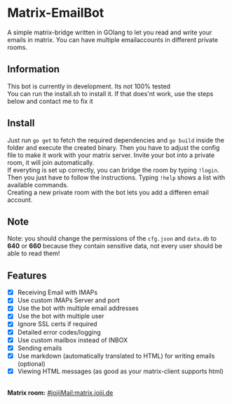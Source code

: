 # Matrix-EmailBot
A simple matrix-bridge written in GOlang to let you read and write your emails in matrix. You can have multiple emailaccounts in different private rooms.

## Information
This bot is currently in development. Its not 100% tested
<br>
You can run the install.sh to install it. If that does'nt work, use the steps below and contact me to fix it
<br>

## Install
Just run <code>go get</code> to fetch the required dependencies and <code>go build</code> inside the folder and execute the created binary. Then you have to adjust the config file to make it work with your matrix server.
Invite your bot into a private room, it will join automatically.
<br>If everyting is set up correctly, you can bridge the room by typing <code>!login</code>. Then you just have to follow the instructions. Typing <code>!help</code> shows a list with available commands.<br>Creating a new private room with the bot lets you add a differen email account.<br>

## Note
Note: you should change the permissions of the <code>cfg.json</code> and <code>data.db</code> to <b>640</b> or <b>660</b> because they contain sensitive data, not every user should be able to read them!

## Features
- [X]  Receiving Email with IMAPs
- [X]  Use custom IMAPs Server and port
- [X]  Use the bot with multiple email addresses
- [X]  Use the bot with multiple user
- [X]  Ignore SSL certs if required
- [X]  Detailed error codes/logging 
- [X]  Use custom mailbox instead of INBOX
- [X]  Sending emails
- [X]  Use markdown (automatically translated to HTML) for writing emails (optional)
- [X]  Viewing HTML messages (as good as your matrix-client supports html)

<br>
<b>Matrix room:</b> <a href="https://matrix.to/#/#jojiiMail:matrix.jojii.de" target="_blank">#jojiiMail:matrix.jojii.de</a>
